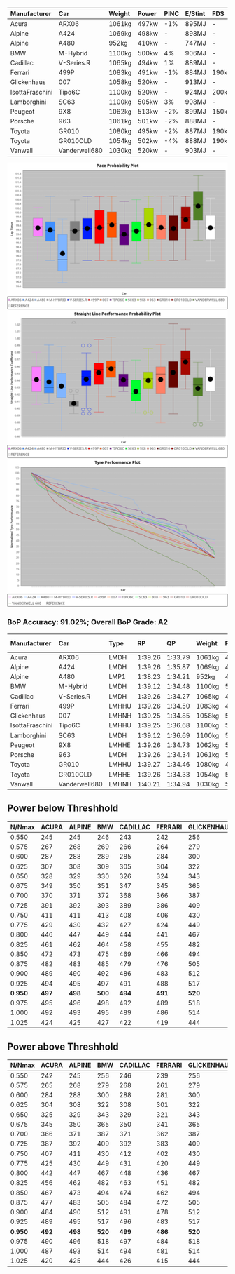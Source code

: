 |Manufacturer|Car|Weight|Power|PINC|E/Stint|FDS|
|:-|:-|:-|:-|:-|:-|:-|
|Acura|ARX06|1061kg|497kw|-1%|895MJ|-|
|Alpine|A424|1069kg|498kw|-|898MJ|-|
|Alpine|A480|952kg|410kw|-|747MJ|-|
|BMW|M-Hybrid|1100kg|500kw|4%|906MJ|-|
|Cadillac|V-Series.R|1065kg|494kw|1%|889MJ|-|
|Ferrari|499P|1083kg|491kw|-1%|884MJ|190kph|
|Glickenhaus|007|1058kg|520kw|-|913MJ|-|
|IsottaFraschini|Tipo6C|1100kg|520kw|-|924MJ|200kph|
|Lamborghini|SC63|1100kg|505kw|3%|908MJ|-|
|Peugeot|9X8|1062kg|513kw|-2%|899MJ|150kph|
|Porsche|963|1061kg|501kw|-2%|888MJ|-|
|Toyota|GR010|1080kg|495kw|-2%|887MJ|190kph|
|Toyota|GR010OLD|1054kg|502kw|-4%|888MJ|190kph|
|Vanwall|Vanderwell680|1030kg|520kw|-|903MJ|-|

![PACECHART](./IMG/AUTO.png)
![STRAIGHTLINEPERFORMANCECHART](./IMG/AUTO_sp.png)
![TYREPERFORMANCECHART](./IMG/AUTO_tw.png)

### BoP Accuracy: 91.02%; Overall BoP Grade: A2
|Manufacturer|Car|Type|RP|QP|Weight|Power¹|Threshhold|PINC|Power²|E/Stint|AVG Vmax|FDS|RDLC|L/Stint|BOP-Grade|ModelAccuracy|ModelPoints|Match%|
|:-|:-|:-|:-|:-|:-|:-|:-|:-|:-|:-|:-|:-|:-|:-|:-|:-|:-|:-|
|Acura|ARX06|LMDH|1:39.26|1:33.79|1061kg|497kw|210.0kph|-1%|492kw|895MJ|311.09kph|-|1.01|30|+B2|100.00%|995|80.31%|
|Alpine|A424|LMDH|1:39.26|1:35.87|1069kg|498kw|210.0kph|-|498kw|898MJ|310.57kph|-|1.00|30|~A1|80.53%|517|97.01%|
|Alpine|A480|LMP1|1:38.23|1:34.21|952kg|410kw|210.0kph|-|410kw|747MJ|307.83kph|-|0.97|28|-D2|59.62%|840|64.16%|
|BMW|M-Hybrid|LMDH|1:39.12|1:34.48|1100kg|500kw|210.0kph|4%|520kw|906MJ|306.68kph|-|0.98|30|~A1|98.60%|1690|95.57%|
|Cadillac|V-Series.R|LMDH|1:39.26|1:34.27|1065kg|494kw|210.0kph|1%|499kw|889MJ|310.89kph|-|1.00|30|~A1|88.58%|2033|97.00%|
|Ferrari|499P|LMHHU|1:39.26|1:34.50|1083kg|491kw|210.0kph|-1%|486kw|884MJ|311.45kph|190kph|1.01|30|~A1|84.67%|2303|100.00%|
|Glickenhaus|007|LMHNH|1:39.25|1:34.85|1058kg|520kw|0.0kph|-|520kw|913MJ|315.79kph|-|0.94|30|~A1|96.64%|1639|100.00%|
|IsottaFraschini|Tipo6C|LMHHU|1:39.25|1:36.68|1100kg|520kw|210.0kph|-|520kw|924MJ|311.61kph|200kph|1.01|30|+B1|66.67%|96|88.54%|
|Lamborghini|SC63|LMDH|1:39.12|1:36.69|1100kg|505kw|210.0kph|3%|520kw|908MJ|308.52kph|-|0.99|30|+B1|96.77%|419|88.93%|
|Peugeot|9X8|LMHHE|1:39.26|1:34.73|1062kg|513kw|210.0kph|-2%|503kw|899MJ|311.04kph|150kph|1.01|30|~A1|87.16%|2572|100.00%|
|Porsche|963|LMDH|1:39.26|1:34.34|1061kg|501kw|210.0kph|-2%|491kw|888MJ|311.19kph|-|1.01|30|~A1|93.05%|5740|100.00%|
|Toyota|GR010|LMHHU|1:39.27|1:34.46|1080kg|495kw|210.0kph|-2%|485kw|887MJ|311.68kph|190kph|1.01|30|~A1|90.17%|3255|100.00%|
|Toyota|GR010OLD|LMHHE|1:39.26|1:34.33|1054kg|502kw|210.0kph|-4%|482kw|888MJ|315.09kph|190kph|1.03|30|~A1|85.24%|1322|100.00%|
|Vanwall|Vanderwell680|LMHNH|1:40.21|1:34.94|1030kg|520kw|0.0kph|-|520kw|903MJ|311.40kph|-|1.01|30|+D2|91.33%|611|62.72%|

## Power below Threshhold
|N/Nmax|ACURA|ALPINE|BMW|CADILLAC|FERRARI|GLICKENHAUS|ISOTTAFRASCHINI|LAMBORGHINI|PEUGEOT|PORSCHE|TOYOTA|TOYOTA|VANWALL|​|RPM|A480|
|:-|:-|:-|:-|:-|:-|:-|:-|:-|:-|:-|:-|:-|:-|:-|:-|:-|
|0.550|245|245|246|243|242|256|256|249|253|247|244|247|256|​|--|-|
|0.575|267|268|269|266|264|279|279|272|276|270|266|270|279|​|--|-|
|0.600|287|288|289|285|284|300|300|292|296|290|286|290|300|​|--|-|
|0.625|307|308|309|305|304|322|322|312|317|310|306|310|322|​|--|-|
|0.650|328|329|330|326|324|343|343|333|338|331|327|331|343|​|--|-|
|0.675|349|350|351|347|345|365|365|355|360|352|348|352|365|​|--|-|
|0.700|370|371|372|368|366|387|387|376|382|373|369|374|387|​|--|-|
|0.725|391|392|393|389|386|409|409|397|403|394|389|395|409|​|--|-|
|0.750|411|411|413|408|406|430|430|417|424|414|409|415|430|​|--|-|
|0.775|429|430|432|427|424|449|449|436|443|433|428|434|449|​|5000|241|
|0.800|446|447|449|444|441|467|467|454|461|450|445|451|467|​|5500|284|
|0.825|461|462|464|458|455|482|482|469|476|465|459|466|482|​|6000|318|
|0.850|472|473|475|469|466|494|494|480|487|476|470|477|494|​|6500|359|
|0.875|482|483|485|479|476|505|505|490|498|486|480|487|505|​|7000|401|
|0.900|489|490|492|486|483|512|512|497|505|493|487|494|512|​|7500|411|
|0.925|494|495|497|491|488|517|517|502|510|498|492|499|517|​|8000|407|
|**0.950**|**497**|**498**|**500**|**494**|**491**|**520**|**520**|**505**|**513**|**501**|**495**|**502**|**520**|**​**|**8500**|**410**|
|0.975|495|496|498|492|489|518|518|503|511|499|493|500|518|​|9000|205|
|1.000|492|493|495|489|486|514|514|500|507|496|490|497|514|​|--|-|
|1.025|424|425|427|422|419|444|444|431|438|428|423|429|444|​|--|-|

## Power above Threshhold
|N/Nmax|ACURA|ALPINE|BMW|CADILLAC|FERRARI|GLICKENHAUS|ISOTTAFRASCHINI|LAMBORGHINI|PEUGEOT|PORSCHE|TOYOTA|TOYOTA|VANWALL|​|RPM|A480|
|:-|:-|:-|:-|:-|:-|:-|:-|:-|:-|:-|:-|:-|:-|:-|:-|:-|
|0.550|242|245|256|246|239|256|256|256|248|242|239|237|256|​|--|-|
|0.575|265|268|279|268|261|279|279|279|271|264|261|259|279|​|--|-|
|0.600|284|288|300|288|281|300|300|300|291|284|280|278|300|​|--|-|
|0.625|304|308|322|308|301|322|322|322|311|304|300|298|322|​|--|-|
|0.650|325|329|343|329|321|343|343|343|332|324|320|318|343|​|--|-|
|0.675|345|350|365|350|341|365|365|365|353|345|341|338|365|​|--|-|
|0.700|366|371|387|371|362|387|387|387|374|366|362|359|387|​|--|-|
|0.725|387|392|409|392|383|409|409|409|395|386|382|380|409|​|--|-|
|0.750|407|411|430|412|402|430|430|430|416|406|401|399|430|​|--|-|
|0.775|425|430|449|431|420|449|449|449|435|424|419|417|449|​|5000|241|
|0.800|442|447|467|448|436|467|467|467|452|441|436|433|467|​|5500|284|
|0.825|456|462|482|463|451|482|482|482|467|455|450|447|482|​|6000|318|
|0.850|467|473|494|474|462|494|494|494|478|466|461|458|494|​|6500|359|
|0.875|477|483|505|484|472|505|505|505|488|476|471|468|505|​|7000|401|
|0.900|484|490|512|491|478|512|512|512|495|483|477|474|512|​|7500|411|
|0.925|489|495|517|496|483|517|517|517|500|488|482|479|517|​|8000|407|
|**0.950**|**492**|**498**|**520**|**499**|**486**|**520**|**520**|**520**|**503**|**491**|**485**|**482**|**520**|**​**|**8500**|**410**|
|0.975|490|496|518|497|484|518|518|518|501|489|483|480|518|​|9000|205|
|1.000|487|493|514|494|481|514|514|514|498|486|480|477|514|​|--|-|
|1.025|420|425|444|426|415|444|444|444|430|419|414|412|444|​|--|-|
